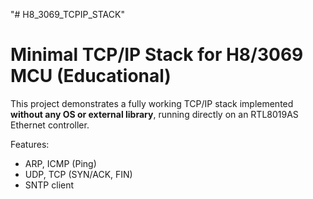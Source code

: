 "# H8_3069_TCPIP_STACK" 
# Minimal TCP/IP Stack for H8/3069 MCU (Educational)

This project demonstrates a fully working TCP/IP stack 
implemented **without any OS or external library**, 
running directly on an RTL8019AS Ethernet controller.

Features:
- ARP, ICMP (Ping)
- UDP, TCP (SYN/ACK, FIN)
- SNTP client
